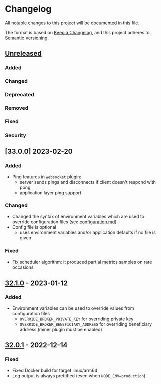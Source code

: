 # Changelog
All notable changes to this project will be documented in this file.

The format is based on [Keep a Changelog](https://keepachangelog.com/en/1.0.0/),
and this project adheres to [Semantic Versioning](https://semver.org/spec/v2.0.0.html).

## [Unreleased]

### Added

### Changed

### Deprecated

### Removed

### Fixed

### Security


## [33.0.0] 2023-02-20

### Added

- Ping features in `websocket` plugin:
  - server sends pings and disconnects if client doesn't respond with pong
  - application layer ping support

### Changed

- Changed the syntax of environment variables which are used to override configuration files (see [configuration.md](configuration.md))
- Config file is optional
  - uses environment variables and/or application defaults if no file is given

### Fixed

- Fix scheduler algorithm: it produced partial metrics samples on rare occasions


## [32.1.0] - 2023-01-12

### Added

- Environment variables can be used to override values from configuration files
  - `OVERRIDE_BROKER_PRIVATE_KEY` for overriding private key
  - `OVERRIDE_BROKER_BENEFICIARY_ADDRESS` for overriding beneficiary address (miner plugin must be enabled)


## [32.0.1] - 2022-12-14

### Fixed

- Fixed Docker build for target linux/arm64
- Log output is always prettified (even when `NODE_ENV=production`)


[Unreleased]: https://github.com/streamr-dev/network/compare/broker/v32.1.0...HEAD
[32.1.0]: https://github.com/streamr-dev/network/compare/broker/v32.0.1...broker/v32.1.0
[32.0.1]: https://github.com/streamr-dev/network/compare/broker/v32.0.0...broker/v32.0.1
